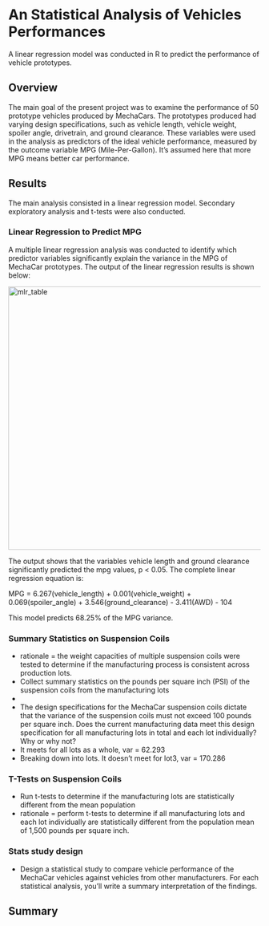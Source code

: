 # An Statistical Analysis of Vehicles Performances
A linear regression model was conducted in R to predict the performance of vehicle prototypes.

## Overview
The main goal of the present project was to examine the performance of 50 prototype vehicles produced by MechaCars. The prototypes produced had varying design specifications, such as  vehicle length, vehicle weight, spoiler angle, drivetrain, and ground clearance. These variables were used in the analysis as predictors of the ideal vehicle performance, measured by the outcome variable MPG (Mile-Per-Gallon). It’s assumed here that more MPG means better car performance.

## Results
The main analysis consisted in a linear regression model. Secondary exploratory analysis and t-tests were also conducted.

### Linear Regression to Predict MPG
A multiple linear regression analysis was conducted to identify which predictor variables significantly explain the variance in the MPG of MechaCar prototypes. The output of the linear regression results is shown below:


<img width="525" alt="mlr_table" src="https://user-images.githubusercontent.com/89421440/152856961-a4dbe3f0-d2bb-408d-9645-51543d2a500d.png">


The output shows that the variables vehicle length and ground clearance significantly predicted the mpg values, p < 0.05. The complete linear regression equation is:

MPG = 6.267(vehicle_length) + 0.001(vehicle_weight) + 0.069(spoiler_angle) + 3.546(ground_clearance) - 3.411(AWD) - 104

This model predicts 68.25% of the MPG variance.

### Summary Statistics on Suspension Coils
- rationale = the weight capacities of multiple suspension coils were tested to determine if the manufacturing process is consistent across production lots.
- Collect summary statistics on the pounds per square inch (PSI) of the suspension coils from the manufacturing lots
- 
- The design specifications for the MechaCar suspension coils dictate that the variance of the suspension coils must not exceed 100 pounds per square inch. Does the current manufacturing data meet this design specification for all manufacturing lots in total and each lot individually? Why or why not?
- It meets for all lots as a whole, var = 62.293
- Breaking down into lots. It doesn’t meet for lot3, var = 170.286

### T-Tests on Suspension Coils
- Run t-tests to determine if the manufacturing lots are statistically different from the mean population
- rationale = perform t-tests to determine if all manufacturing lots and each lot individually are statistically different from the population mean of 1,500 pounds per square inch.



### Stats study design
- Design a statistical study to compare vehicle performance of the MechaCar vehicles against vehicles from other manufacturers. For each statistical analysis, you’ll write a summary interpretation of the findings.

## Summary
